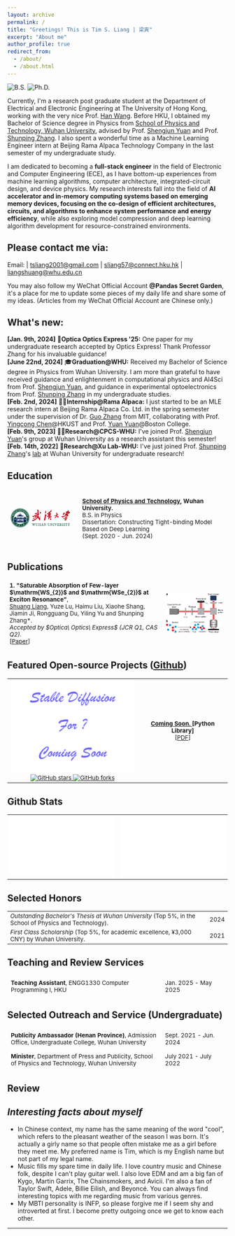 ```yaml
---
layout: archive
permalink: /
title: "Greetings! This is Tim S. Liang | 梁爽"
excerpt: "About me"
author_profile: true
redirect_from: 
  - /about/
  - /about.html
---
```


<!-- <style> h2 { border-bottom: none } </style> -->

![B.S.](https://img.shields.io/badge/B.S.-WHU%20(2020--2024)-yellowgreen?style=flat-square&color=181717&labelColor=3bb3c3)
![Ph.D.](https://img.shields.io/badge/Ph.D./MPhil-HKU%20(2024--Present)-yellowgreen?style=flat-square&color=181717&labelColor=e05430)
<!-------------------->

Currently, I'm a research post graduate student at the Department of Electrical and Electronic Engineering at The University of Hong Kong, working with the very nice Prof. <a href = "https://hanwang6.github.io/team/">Han Wang</a>. Before HKU, I obtained my Bachelor of Science degree in Physics from <a href = "https://physics.whu.edu.cn">School of Physics and Technology, Wuhan University</a>, advised by Prof. <a href = "http://yuan.whu.edu.cn">Shengjun Yuan</a> and Prof. <a href = "http://jszy.whu.edu.cn/zhangshunping/en/index.htm#">Shunping Zhang</a>. I also spent a wonderful time as a Machine Learning Engineer intern at Beijing Rama Alpaca Technology Company in the last semester of my undergraduate study.

I am dedicated to becoming a **full-stack engineer** in the field of Electronic and Computer Engineering (ECE), as I have bottom-up experiences from machine learning algorithms, computer architecture, integrated-circuit design, and device physics. My research interests fall into the field of **AI accelerator and in-memory computing systems based on emerging memory devices, focusing on the co-design of efficient architectures, circuits, and algorithms to enhance system performance and energy efficiency**, while also exploring model compression and deep learning algorithm development for resource-constrained environments.

## Please contact me via:

<i class="fa fa-fw fa-envelope"></i> Email: | <a href="mailto:tsliang2001@gmail.com">tsliang2001@gmail.com</a> | <a href="mailto:sliang57@connect.hku.hk">sliang57@connect.hku.hk</a> | <a href="mailto:liangshuang@whu.edu.cn">liangshuang@whu.edu.cn</a>

You may also follow my WeChat Official Account **@Pandas Secret Garden**, it's a place for me to update some pieces of my daily life and share some of my ideas. (Articles from my WeChat Official Account are Chinese only.)

## What's new:
**[Jan. 9th, 2024]** **🍻Optica Optics Express '25:** One paper for my undergraduate research accepted by Optics Express! Thank Professor Zhang for his invaluable guidance!<br>
**[June 22nd, 2024]** 🎓**Graduation@WHU:** Received my Bachelor of Science degree in Physics from Wuhan University. I am more than grateful to have received guidance and enlightenment in computational physics and AI4Sci from Prof. <a href = "http://yuan.whu.edu.cn">Shengjun Yuan</a>, and guidance in experimental optoelectronics from Prof. <a href = "http://jszy.whu.edu.cn/zhangshunping/en/index.htm#">Shunping Zhang</a> in my undergraduate studies.<br>
**[Feb. 2nd, 2024]** 🧑‍💻**Internship@Rama Alpaca:** I just started to be an MLE research intern at Beijing Rama Alpaca Co. Ltd. in the spring semester under the supervision of Dr. <a href = "https://guozhang.mit.edu/guos-personal-home">Guo Zhang</a> from MIT, collaborating with Prof. <a href = "https://www.yingcong.me">Yingcong Chen</a>@HKUST and Prof. <a href = "https://yyuanad.github.io">Yuan Yuan</a>@Boston College.<br>
**[Feb. 9th, 2023]** 🧑‍💻**Research@CPCS-WHU:** I've joined Prof. <a href = "http://yuan.whu.edu.cn">Shengjun Yuan</a>'s group at Wuhan University as a research assistant this semester!<br>
**[Feb. 14th, 2022]** 🔬**Research@Xu Lab-WHU:** I've just joined Prof. <a href = "http://jszy.whu.edu.cn/zhangshunping/en/index.htm#">Shunping Zhang</a>'s <a href = "https://np.whu.edu.cn">lab</a> at Wuhan University for undergraduate research!<br>

## Education
<!-- <h2><b>Experience</b></h2> -->
<table style="width:100%;border:0px;border-spacing:0px;border-collapse:separate;margin-right:0;margin-left:0;font-size:0.95em;">

  <tr>
    <td style="padding:8px;width:30%;vertical-align:middle;border:none;">
      <center><img src='images/WHU.png' width="200"></center>
    </td>
    <td style="padding:20px;width:70%;vertical-align:middle;border-right:none;border:none;">
      <b><a href="http://physics.whu.edu.cn/">School of Physics and Technology</a>, Wuhan University.</b>
      <br>
      B.S. in Physics
      <br>
      Dissertation: Constructing Tight-binding Model Based on Deep Learning
      <br>
      (Sept. 2020 - Jun. 2024)
    </td>
  </tr>
  
</table>

## Publications
<!-- <h2><b>Publications</b></h2> -->
<table style="width:100%;border:None;border-spacing:0px;border-collapse:separate;margin-right:0;margin-left:0;font-size:0.95em;">
  <tr>
    <td style="padding:5px;width:70%;vertical-align:middle;border-right:none;border-bottom:none;">
      <b>1. "Saturable Absorption of Few-layer $\mathrm{WS_{2}}$ and $\mathrm{WSe_{2}}$ at Exciton Resonance"</b>, 
      <br>
      <u>Shuang Liang</u>, Yuze Lu, Haimu Liu, Xiaohe Shang, Jiamin Ji, Rongguang Du, Yiling Yu and Shunping Zhang*.
      <br>
      <i>Accepted by $Optica\ Optics\ Express$ (JCR Q1, CAS Q2).</i>
      <br>
      [<a href="/files/OE25.pdf">Paper</a>]
    </td>
    <td style="padding:10px;width:30%;vertical-align:middle;border-right:none;border-bottom:none;">
      <a href="/images/SA.png">
      <img src='/images/SA.png' width="300">
      </a>
    </td>
  </tr>
</table>

## Featured Open-source Projects ([Github](https://github.com/t-s-liang))

<table style="font-size:0.95em;">
  <tr>
    <td align="center">
      <img src='/images/SDP.png' width="300">
      <br>
      <a href="https://github.com/t-s-liang/TBG_Strain/stargazers">
      <img alt="GitHub stars" src="https://img.shields.io/github/stars/t-s-liang/TBG_Strain?style=social">
      </a>
      <a href="https://github.com/t-s-liang/TBG_Strain/network/members">
      <img alt="GitHub forks" src="https://img.shields.io/github/forks/t-s-liang/TBG_Strain?style=social">
      </a>
    </td>
    <td align="center">
      <strong>
        <a href="https://github.com/t-s-liang/TBG_Strain">
        Coming Soon.
        </a> [Python Library] <br> 
      </strong>
        [<a href="https://arxiv.org/pdf/">PDF</a>]
    </td>
  </tr>
</table>

## Github Stats

<table style="font-size:0.92em;">
  <tr>
    <td align="center">
 <img src="https://raw.githubusercontent.com/T-S-Liang/github-stats/master/generated/overview.svg">
    </td>
    <td align="center">
  <img src="https://raw.githubusercontent.com/T-S-Liang/github-stats/master/generated/languages.svg">
    </td>
  </tr>
</table>

## Selected Honors
<!-- <h2><b>Selected Honors</b></h2> -->
<table style="border:none;font-size:0.95em;">
  <tr>
    <td style="border:none;"><i>Outstanding Bachelor's Thesis at Wuhan University</i> (Top 5%, in the School of Physics and Technology).
    </td>
    <td style="border:none;text-align:center;">2024
    </td>
  </tr>

  <tr>
    <td style="border:none;"><i>First Class Scholarship</i> (Top 5%, for academic excellence, ¥3,000 CNY) by Wuhan University.
    </td>
    <td style="border:none;text-align:center;">2021
    </td>
  </tr>
</table>

## Teaching and Review Services
<table style="width:100%;border:0px;border-spacing:0px;border-collapse:separate;margin-right:0;margin-left:0;font-size:0.95em;">
  <tr>
    <td style="padding:8px;width:70%;vertical-align:middle;border:none;"><b>Teaching Assistant</b>, ENGG1330 Computer Programming I, HKU
    </td>
    <td style="padding:8px;width:30%;vertical-align:right;border:none;"> Jan. 2025 - May 2025
    </td>
  </tr>  
  </table>
  
## Selected Outreach and Service (Undergraduate)
<table style="width:100%;border:0px;border-spacing:0px;border-collapse:separate;margin-right:0;margin-left:0;font-size:0.95em;">
  <tr>
    <td style="padding:8px;width:70%;vertical-align:middle;border:none;"><b>Publicity Ambassador (Henan Province)</b>, Admission Office, Undergraduate College, Wuhan University
    </td>
    <td style="padding:8px;width:30%;vertical-align:right;border:none;"> Sept. 2021 - Jun. 2024
    </td>
  </tr>
  
  <tr>
    <td style="padding:8px;width:70%;vertical-align:middle;border:none;"><b>Minister</b>, Department of Press and Publicity, School of Physics and Technology, Wuhan University
    </td>
    <td style="padding:8px;width:30%;vertical-align:right;border:none;">July 2021 - July 2022
    </td>
  </tr>
  
  </table>

## Review
<center><div style="width: 60%; margin-left: 0; position: relative; z-index: 1000;">
<script type='text/javascript' id='clustrmaps' src='//cdn.clustrmaps.com/map_v2.js?cl=080808&w=a&t=tt&d=k7gt1qlb_lyshkDh7qppLdft9pS_Vjj_fgeQYAUGSBs&co=ffffff&cmo=3acc3a&cmn=ff5353&ct=808080'></script>
</div>
</center>

## *Interesting facts about myself*

* In Chinese context, my name has the same meaning of the word "cool", which refers to the pleasant weather of the season I was born. It's actually a girly name so that people often mistake me as a girl before they meet me. My preferred name is Tim, which is my English name but not part of my legal name.
* Music fills my spare time in daily life. I love country music and Chinese folk, despite I can't play guitar well. I also love EDM and am a big fan of Kygo, Martin Garrix, The Chainsmokers, and Avicii. I'm also a fan of Taylor Swift, Adele, Billie Eilish, and Beyoncé. You can always find interesting topics with me regarding music from various genres.
* My MBTI personality is INFP, so please forgive me if I seem shy and introverted at first. I become pretty outgoing once we get to know each other. 

--------


